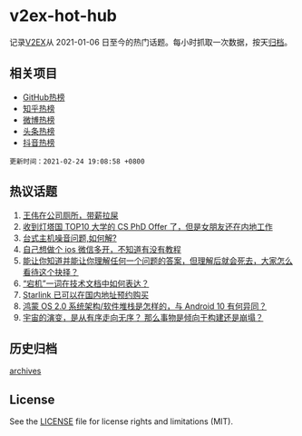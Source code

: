 # v2ex-hot-hub

 记录[V2EX](https://www.v2ex.com/)从 2021-01-06 日至今的热门话题。每小时抓取一次数据，按天[归档](archives)。
 
 ## 相关项目

- [GitHub热榜](https://github.com/lonnyzhang423/github-hot-hub)
- [知乎热榜](https://github.com/lonnyzhang423/zhihu-hot-hub)
- [微博热榜](https://github.com/lonnyzhang423/weibo-hot-hub)
- [头条热榜](https://github.com/lonnyzhang423/toutiao-hot-hub)
- [抖音热榜](https://github.com/lonnyzhang423/douyin-hot-hub)


 `更新时间：2021-02-24 19:08:58 +0800`

## 热议话题

1. [王伟在公司厕所，带薪拉屎](https://www.v2ex.com/t/755667)
1. [收到灯塔国 TOP10 大学的 CS PhD Offer 了，但是女朋友还在内地工作](https://www.v2ex.com/t/755750)
1. [台式主机噪音问题,如何解?](https://www.v2ex.com/t/755642)
1. [自己想做个 ios 微信多开，不知道有没有教程](https://www.v2ex.com/t/755689)
1. [能让你知道并能让你理解任何一个问题的答案，但理解后就会死去，大家怎么看待这个抉择？](https://www.v2ex.com/t/755698)
1. [“宕机”一词在技术文档中如何表达？](https://www.v2ex.com/t/755812)
1. [Starlink 已可以在国内地址预约购买](https://www.v2ex.com/t/755749)
1. [鸿蒙 OS 2.0 系统架构/软件堆栈是怎样的，与 Android 10 有何异同？](https://www.v2ex.com/t/755739)
1. [宇宙的演变，是从有序走向无序？ 那么事物是倾向于构建还是崩塌？](https://www.v2ex.com/t/755674)

## 历史归档

[archives](archives)

## License

See the [LICENSE](LICENSE) file for license rights and limitations (MIT).
